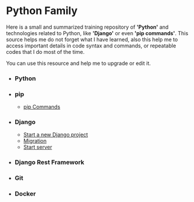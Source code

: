 # Python Family
Here is a small and summarized training repository of **'Python'** and technologies related to Python, like **'Django'** or even **'pip commands'**.
This source helps me do not forget what I have learned, also this help me to access important details in code syntax and commands, or repeatable codes that I do most of the time.

You can use this resource and help me to upgrade or edit it.
* ### Python
* ### pip
  + [pip Commands](https://github.com/zamaniamin/python-family/wiki/pip-Commands)
* ### Django
  + [Start a new Django project](https://github.com/zamaniamin/python-family/wiki/Start-a-new-Django-project)
  + [Migration](https://github.com/zamaniamin/python-family/wiki/Migration)
  + [Start server](https://github.com/zamaniamin/python-family/wiki/Start-server)
* ### Django Rest Framework
* ### Git
* ### Docker
